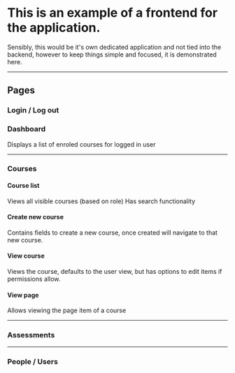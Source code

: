 # This is an example of a frontend for the application.

Sensibly, this would be it's own dedicated application and not tied into the backend, however to keep things simple and focused, it is demonstrated here.

---

## Pages

### Login / Log out

### Dashboard

Displays a list of enroled courses for logged in user

---

### Courses

#### Course list

Views all visible courses (based on role)
Has search functionality

#### Create new course

Contains fields to create a new course, once created will navigate to that new course.

#### View course

Views the course, defaults to the user view, but has options to edit items if permissions allow.

#### View page

Allows viewing the page item of a course

---

### Assessments

---

### People / Users
